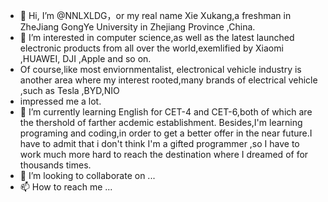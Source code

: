 - 👋 Hi, I’m @NNLXLDG，or my real name Xie Xukang,a freshman in ZheJiang GongYe University in Zhejiang Province ,China.
- 👀 I’m interested in computer science,as well as the latest launched electronic products from all over the world,exemlified by Xiaomi ,HUAWEI, DJI ,Apple and so on.
- Of course,like most enviornmentalist, electronical vehicle industry is another area where my interest rooted,many brands of electrical vehicle ,such as Tesla ,BYD,NIO
- impressed me a lot.
- 
  🌱 I’m currently learning English for CET-4 and CET-6,both of  which are the thershold of farther acdemic establishment.
  Besides,I'm learning programing and coding,in order to get a better offer in the near future.I have to admit that i don't think I'm a gifted programmer ,so I have to
  work much more hard to reach the destination where I dreamed of for thousands times. 
- 💞️ I’m looking to collaborate on ...
- 📫 How to reach me ...

<!---
NNLXLDG/NNLXLDG is a ✨ special ✨ repository because its `README.md` (this file) appears on your GitHub profile.
You can click the Preview link to take a look at your changes.
--->
